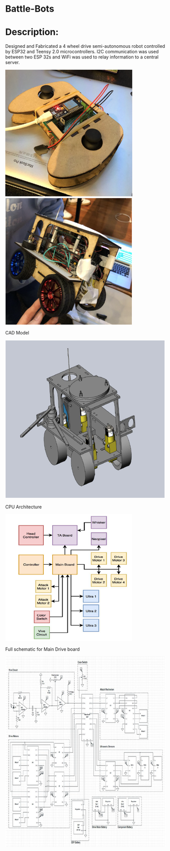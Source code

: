 # Battle-Bots



# Description:

Designed and Fabricated a 4 wheel drive semi-autonomous robot controlled by ESP32 and Teensy 2.0 microcontrollers. I2C communication was used between two ESP 32s and WiFi was used to relay information to a central server. 


  <img src="Img1.PNG" width="400" height="400"/>  <img src="Img2.PNG" width="400" height="400"/>
  
  
  CAD Model
  
  
  <img src="Img3.PNG" width="600" height="500"/>
    
   CPU Architecture
   
   <img src="Img4.PNG" width="400" height="400"/>
   
   Full schematic for Main Drive board
    
   <img src="Img5.PNG" width="800" height="600"/>
    
    

